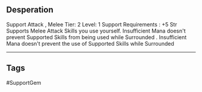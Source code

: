 ## Desperation
Support
Attack , Melee
Tier: 2
Level: 1
Support Requirements : +5 Str
Supports Melee Attack Skills you use yourself. Insufficient Mana doesn't prevent Supported Skills from being used while Surrounded .
Insufficient Mana doesn't prevent the use of Supported Skills while Surrounded

---
## Tags
#SupportGem
